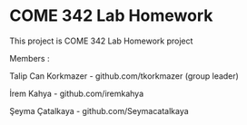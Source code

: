 # COME 342 Lab Homework
This project is COME 342 Lab Homework project

Members :

Talip Can Korkmazer - github.com/tkorkmazer (group leader)

İrem Kahya - github.com/iremkahya

Şeyma Çatalkaya - github.com/Seymacatalkaya
